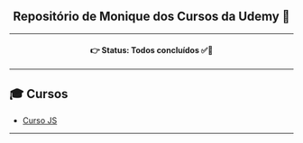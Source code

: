 <h2 align='center'>Repositório de Monique dos Cursos da Udemy 🍄</h2>

<hr>

<h4 align='center'>
👉 Status: Todos concluídos ✅🎉
</h4>

<hr>

## 🎓 Cursos

-   [Curso JS](https://github.com/Eufrazine/Projects/tree/main/Udemy/CursoJS)

<hr>
